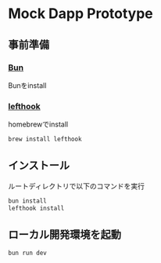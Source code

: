 # Mock Dapp Prototype

## 事前準備
### [Bun](https://bun.sh/)
Bunをinstall

### [lefthook](https://github.com/Arkweid/lefthook)
homebrewでinstall
```bash
brew install lefthook
```

## インストール
ルートディレクトリで以下のコマンドを実行
```bash
bun install
lefthook install
```

## ローカル開発環境を起動
```bash
bun run dev
```
